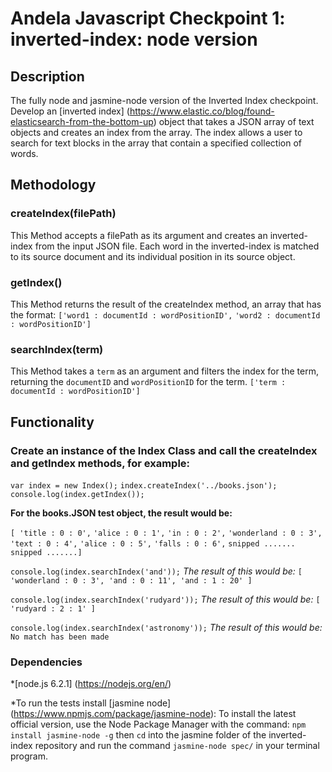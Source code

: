 # Andela Javascript Checkpoint 1: inverted-index: node version
## Description
The fully node and jasmine-node version of the Inverted Index checkpoint.
Develop an [inverted index] (https://www.elastic.co/blog/found-elasticsearch-from-the-bottom-up) object that takes a JSON array of text objects and creates an index from the array. The index allows a user to search for text blocks in the array that contain a specified collection of words.

## Methodology
### createIndex(filePath)
This Method accepts a filePath as its argument and creates an inverted-index from the input JSON file. Each word in the inverted-index is matched to its source document and its individual position in its source object.

### getIndex()
This Method returns the result of the createIndex method, an array that has the format:
`['word1 : documentId : wordPositionID',`
`'word2 : documentId : wordPositionID']`

### searchIndex(term)
This Method takes a `term` as an argument and filters the index for the term, returning the `documentID` and `wordPositionID` for the term.
`['term : documentId : wordPositionID']`

## Functionality
### Create an instance of the Index Class and call the createIndex and getIndex methods, for example:
`var index = new Index();`
`index.createIndex('../books.json');`
`console.log(index.getIndex());`

**For the books.JSON test object, the result would be:**

`[ 'title : 0 : 0',`
  `'alice : 0 : 1',`
  `'in : 0 : 2',`
  `'wonderland : 0 : 3',`
  `'text : 0 : 4',`
  `'alice : 0 : 5',`
  `'falls : 0 : 6',`
  `snipped .......`
  `snipped .......]`
  
`console.log(index.searchIndex('and'));`
*The result of this would be:*
`[ 'wonderland : 0 : 3', 'and : 0 : 11', 'and : 1 : 20' ]`

`console.log(index.searchIndex('rudyard'));`
*The result of this would be:*
`[ 'rudyard : 2 : 1' ]`

`console.log(index.searchIndex('astronomy'));`
*The result of this would be:*
`No match has been made`

### Dependencies
*[node.js 6.2.1] (https://nodejs.org/en/)

*To run the tests install [jasmine node] (https://www.npmjs.com/package/jasmine-node): To install the latest official version, use the Node Package Manager with the command: `npm install jasmine-node -g` then `cd` into the jasmine folder of the inverted-index repository and run the command `jasmine-node spec/` in your terminal program.

